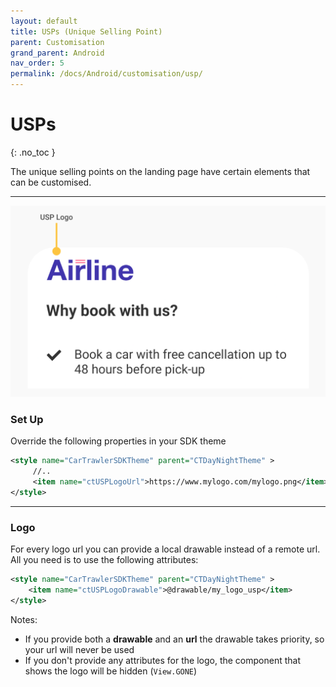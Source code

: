 ```yaml
---
layout: default
title: USPs (Unique Selling Point)
parent: Customisation
grand_parent: Android
nav_order: 5
permalink: /docs/Android/customisation/usp/
---
```


# USPs

{: .no_toc }

The unique selling points on the landing page have certain elements that can be customised. 

---

![](/uploads/usp_banner.svg)

### Set Up

Override the following properties in your SDK theme
```xml
<style name="CarTrawlerSDKTheme" parent="CTDayNightTheme" >
     //..
     <item name="ctUSPLogoUrl">https://www.mylogo.com/mylogo.png</item>
</style>
```   
---

### Logo

For every logo url you can provide a local drawable instead of a remote url. All you need is to
use the following attributes:

```xml
<style name="CarTrawlerSDKTheme" parent="CTDayNightTheme" >
    <item name="ctUSPLogoDrawable">@drawable/my_logo_usp</item>
</style>
```

Notes: 
* If you provide both a <b>drawable</b> and an <b>url</b> the drawable takes priority, so your url will never be used
* If you don't provide any attributes for the logo, the component that shows the logo will be hidden (`View.GONE`) 